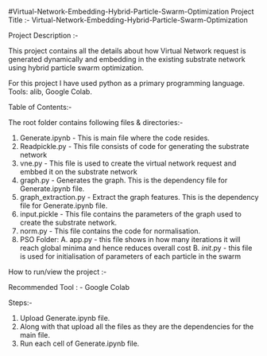 #Virtual-Network-Embedding-Hybrid-Particle-Swarm-Optimization
Project Title :- Virtual-Network-Embedding-Hybrid-Particle-Swarm-Optimization

Project Description :-

This project contains all the details about how Virtual Network request is generated dynamically and embedding in the existing substrate 
network using hybrid particle swarm optimization.

For this project I have used python as a primary programming language.
Tools: alib, Google Colab.


Table of Contents:-

The root folder contains following files & directories:-

1. Generate.ipynb - This is main file where the code resides.
2. Readpickle.py - This file consists of code for generating the substrate network
3. vne.py - This file is used to create the virtual network request and embbed it on the substrate network
4. graph.py - Generates the graph. This is the dependency file for Generate.ipynb file.
5. graph_extraction.py - Extract the graph features. This is the dependency file for Generate.ipynb file.
6. input.pickle - This file contains the parameters of the graph used to create the substrate network.
7. norm.py - This file contains the code for normalisation.
8. PSO Folder:
	A. app.py - this file shows in how many iterations it will reach global minima and hence reduces overall cost
	B. _init_.py - this file is used for initialisation of parameters of each particle in the swarm


How to run/view the project :-

Recommended Tool : - Google Colab

Steps:-

1. Upload Generate.ipynb file.
2. Along with that upload all the files as they are the dependencies for the main file.
3. Run each cell of Generate.ipynb file.
